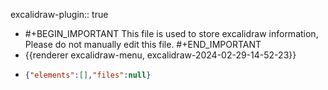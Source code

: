 excalidraw-plugin:: true

- #+BEGIN_IMPORTANT
  This file is used to store excalidraw information, Please do not manually edit this file.
  #+END_IMPORTANT
- {{renderer excalidraw-menu, excalidraw-2024-02-29-14-52-23}}
- ```json
  {"elements":[],"files":null}
  ```